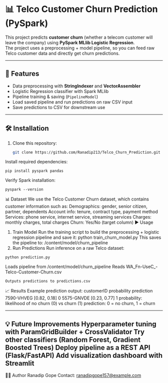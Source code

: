 # 📊 Telco Customer Churn Prediction (PySpark)

This project predicts **customer churn** (whether a telecom customer will leave the company) using **PySpark MLlib Logistic Regression**.  
The project uses a preprocessing + model pipeline, so you can feed raw Telco customer data and directly get churn predictions.

---

## 🚀 Features
- Data preprocessing with **StringIndexer** and **VectorAssembler**
- Logistic Regression classifier with Spark MLlib
- Pipeline training & saving (`PipelineModel`)
- Load saved pipeline and run predictions on raw CSV input
- Save predictions to CSV for downstream use

---


## 🛠 Installation

1. Clone this repository:
   ```bash
   git clone https://github.com/Ranadip213/Telco_Churn_Prediction.git
   
Install required dependencies:
```
pip install pyspark pandas
```
Verify Spark installation:
```
pyspark --version
```
📊 Dataset
We use the Telco Customer Churn dataset, which contains customer information such as:
Demographics: gender, senior citizen, partner, dependents
Account info: tenure, contract type, payment method
Services: phone service, internet service, streaming services
Charges: monthly charges, total charges
Churn: Yes/No (target column)
▶️ Usage
1. Train Model
Run the training script to build the preprocessing + logistic regression pipeline and save it:
python train_churn_model.py
This saves the pipeline to:
/content/model/churn_pipeline
2. Run Predictions
Run inference on a raw Telco dataset:
```
python prediction.py
```
Loads pipeline from /content/model/churn_pipeline
Reads WA_Fn-UseC_-Telco-Customer-Churn.csv
```
Outputs predictions to predictions.csv
```
📈 Results
Example prediction output:
customerID	probability	prediction
7590-VHVEG	[0.82, 0.18]	0
5575-GNVDE	[0.23, 0.77]	1
probability: likelihood of no churn (0) vs churn (1)
prediction: 0 = no churn, 1 = churn

---

💡 Future Improvements
Hyperparameter tuning with ParamGridBuilder + CrossValidator
Try other classifiers (Random Forest, Gradient Boosted Trees)
Deploy pipeline as a REST API (Flask/FastAPI)
Add visualization dashboard with Streamlit
---
👨‍💻 Author
Ranadip Gope
Contact: ranadipgope157@example.com
